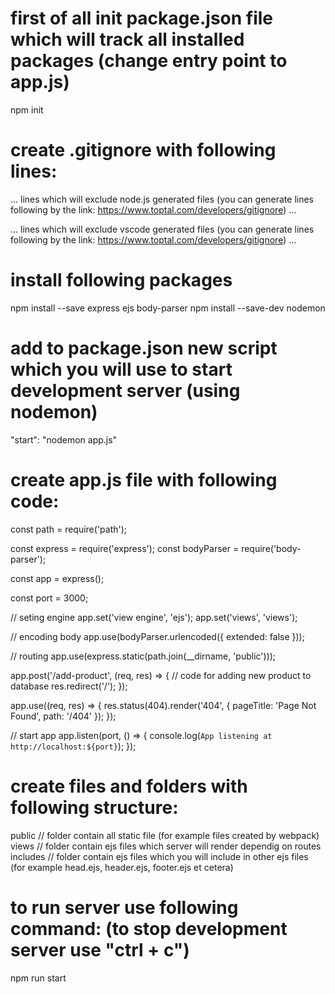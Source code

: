 # first of all init package.json file which will track all installed packages (change entry point to app.js)
npm init

# create .gitignore with following lines:

...
lines which will exclude node.js generated files (you can generate lines following by the link: https://www.toptal.com/developers/gitignore)
...

...
lines which will exclude vscode generated files (you can generate lines following by the link: https://www.toptal.com/developers/gitignore)
...

# install following packages
npm install --save express ejs body-parser
npm install --save-dev nodemon

# add to package.json new script which you will use to start development server (using nodemon)
"start": "nodemon app.js"

# create app.js file with following code:
const path = require('path');

const express = require('express');
const bodyParser = require('body-parser');

const app = express();

const port = 3000;

// seting engine
app.set('view engine', 'ejs');
app.set('views', 'views');

// encoding body
app.use(bodyParser.urlencoded({ extended: false }));

// routing
app.use(express.static(path.join(__dirname, 'public')));

app.post('/add-product', (req, res) => {
  // code for adding new product to database
  res.redirect('/');
});

app.use((req, res) => {
  res.status(404).render('404', {
    pageTitle: 'Page Not Found',
    path: '/404'
  });
});

// start app
app.listen(port, () => {
  console.log(`App listening at http://localhost:${port}`);
});

# create files and folders with following structure:
public
  // folder contain all static file (for example files created by webpack)
views
  // folder contain ejs files which server will render dependig on routes
  includes
    // folder contain ejs files which you will include in other ejs files (for example head.ejs, header.ejs, footer.ejs et cetera)

# to run server use following command: (to stop development server use "ctrl + c")
npm run start